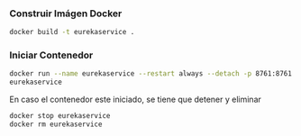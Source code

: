### Construir Imágen Docker

```bash
docker build -t eurekaservice .
```

### Iniciar Contenedor 

```bash
docker run --name eurekaservice --restart always --detach -p 8761:8761
eurekaservice 
```

En caso el contenedor este iniciado, se tiene que detener y eliminar

```bash
docker stop eurekaservice
docker rm eurekaservice
```